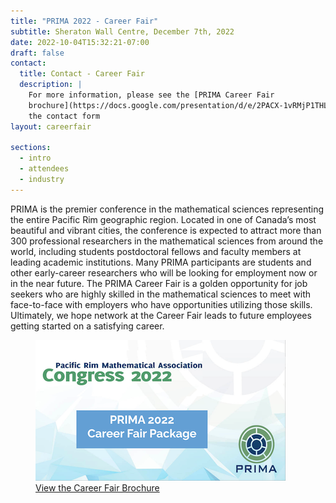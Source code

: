 ```yaml
---
title: "PRIMA 2022 - Career Fair"
subtitle: Sheraton Wall Centre, December 7th, 2022
date: 2022-10-04T15:32:21-07:00
draft: false
contact:
  title: Contact - Career Fair
  description: |
    For more information, please see the [PRIMA Career Fair
    brochure](https://docs.google.com/presentation/d/e/2PACX-1vRMjP1THLJCO1bscp-vX7I5vF6W_fhqTN_eo-FMfUR026Uz8oN4gsMZxd9nCoxKwBkwf8hbaUQIIU0b/pub?start=false&loop=false&delayms=3000), or fill out
    the contact form
layout: careerfair

sections:
  - intro
  - attendees
  - industry
---
```


PRIMA is the premier conference in the mathematical sciences representing the
entire Pacific Rim geographic region.  Located in one of Canada’s most beautiful
and vibrant cities, the conference is expected to attract more than 300
professional researchers in the mathematical sciences from around the world,
including students postdoctoral fellows and faculty members at leading academic
institutions.  Many PRIMA participants are students and other early-career
researchers who will be looking for employment now or in the near future.  The
PRIMA Career Fair is a golden opportunity  for job seekers who are highly
skilled in the mathematical sciences to meet with face-to-face with employers
who have opportunities utilizing those skills.  Ultimately, we hope network at
the Career Fair leads to future employees getting started on a satisfying
career.

<div class="row">
  <div class="col-12 mt-4 pt-4">
    <a href= "https://docs.google.com/presentation/d/e/2PACX-1vRMjP1THLJCO1bscp-vX7I5vF6W_fhqTN_eo-FMfUR026Uz8oN4gsMZxd9nCoxKwBkwf8hbaUQIIU0b/pub?start=false&loop=false&delayms=3000&slide=id.p">
        <figure class="figure w-100 text-center">
          <img class="img-responsive" alt="PRIMA Career Fair brochure" src="promo.png" />
          <figcaption>View the Career Fair Brochure <i class="fa fa-external-link" aria-hidden="true"></i></figure>
        </figure>
    </a>
  </div>
</div>
